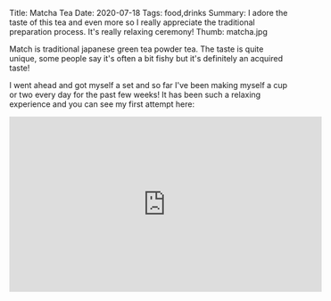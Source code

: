 Title: Matcha Tea
Date: 2020-07-18
Tags: food,drinks
Summary: I adore the taste of this tea and even more so I really appreciate the traditional preparation process. It's really relaxing ceremony!
Thumb: matcha.jpg

Match is traditional japanese green tea powder tea. The taste is quite unique, some people say it's often a bit fishy but it's definitely an acquired taste!  

I went ahead and got myself a set and so far I've been making myself a cup or two every day for the past few weeks! It has been such a relaxing experience and you can see my first attempt here:

<iframe width="560" height="315" src="https://www.youtube.com/embed/bGNhx49iX40" frameborder="0" allow="accelerometer; autoplay; encrypted-media; gyroscope; picture-in-picture" allowfullscreen></iframe>

